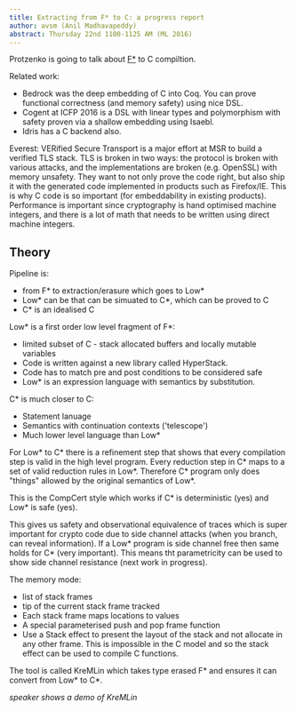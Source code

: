 ```yaml
---
title: Extracting from F* to C: a progress report
author: avsm (Anil Madhavapeddy)
abstract: Thursday 22nd 1100-1125 AM (ML 2016)
---
```


Protzenko is going to talk about [F*](https://www.fstar-lang.org) to C compiltion.

Related work:
* Bedrock was the deep embedding of C into Coq. You can prove functional correctness (and memory safety) using nice DSL.
* Cogent at ICFP 2016 is a DSL with linear types and polymorphism with safety proven via a shallow embedding using Isaebl.
* Idris has a C backend also.

Everest: VERified Secure Transport is a major effort at MSR to build a verified
TLS stack. TLS is broken in two ways: the protocol is broken with various
attacks, and the implementations are broken (e.g. OpenSSL) with memory
unsafety.  They want to not only prove the code right, but also ship it with
the generated code implemented in products such as Firefox/IE.  This is why C
code is so important (for embeddability in existing products).  Performance is
important since cryptography is hand optimised machine integers, and there is a
lot of math that needs to be written using direct machine integers.

## Theory

Pipeline is:
* from F* to extraction/erasure which goes to Low*
* Low* can be that can be simuated to C*, which can be proved to C
* C* is an idealised C

Low* is a first order low level fragment of F*:
* limited subset of C - stack allocated buffers and locally mutable variables
* Code is written against a new library called HyperStack.
* Code has to match pre and post conditions to be considered safe
* Low* is an expression language with semantics by substitution.

C* is much closer to C:
* Statement lanuage
* Semantics with continuation contexts ('telescope')
* Much lower level language than Low*

For Low* to C* there is a refinement step that shows that every compilation
step is valid in the high level program. Every reduction step in C* maps to a
set of valid reduction rules in Low*.  Therefore C* program only does "things"
allowed by the original semantics of Low*.

This is the CompCert style which works if C* is deterministic (yes) and Low* is
safe (yes).

This gives us safety and observational equivalence of traces which is super
important for crypto code due to side channel attacks (when you branch, can
reveal information).  If a Low* program is side channel free then same holds
for C* (very important).  This means tht parametricity can be used to show side
channel resistance (next work in progress).

The memory mode:
* list of stack frames
* tip of the current stack frame tracked
* Each stack frame maps locations to values
* A special parameterised push and pop frame function
* Use a Stack effect to present the layout of the stack and not allocate in any other frame. This is impossible in the C model and so the stack effect can be used to compile C functions.

The tool is called KreMLin which takes type erased F* and ensures it can convert from Low* to C*.

*speaker shows a demo of KreMLin*
